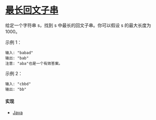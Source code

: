 # [最长回文子串](https://leetcode-cn.com/problems/longest-palindromic-substring/description/)

给定一个字符串 s，找到 s 中最长的回文子串。你可以假设 s 的最大长度为1000。

示例 1：
```
输入: "babad"
输出: "bab"
注意: "aba"也是一个有效答案。
```

示例 2：
```
输入: "cbbd"
输出: "bb"
```

#### 实现
- [Java](https://github.com/pojozhang/playground/blob/master/solutions/java/src/main/java/playground/algorithm/LongestPalindromicSubstring.java)
